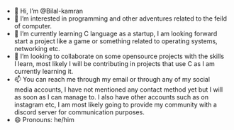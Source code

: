 - 👋 Hi, I’m @Bilal-kamran
- 👀 I’m interested in programming and other adventures related to the feild of computer.
- 🌱 I’m currently learning C language as a startup, I am looking forward start a project like a game or something related to operating systems, networking etc.
- 💞️ I’m looking to collaborate on some opensource projects with the skills I learn, most likely I will be contributing in projects that use C as I am currently learning it.
- 📫 You can reach me through my email or through any of my social media accounts, I have not mentioned any contact method yet but I will as soon as I can manage to. I also have other accounts such as on instagram etc, I am most likely going to provide my community with a discord server for communication purposes.
- 😄 Pronouns: he/him

<!---
Bilal-kamran/Bilal-kamran is a ✨ special ✨ repository because its `README.md` (this file) appears on your GitHub profile.
You can click the Preview link to take a look at your changes.
--->
